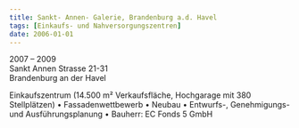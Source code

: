 ```yaml
---
title: Sankt- Annen- Galerie, Brandenburg a.d. Havel
tags: [Einkaufs- und Nahversorgungszentren]
date: 2006-01-01
---
```

2007 – 2009<br/>
Sankt Annen Strasse 21-31<br/>
Brandenburg an der Havel

Einkaufszentrum (14.500 m² Verkaufsfläche, Hochgarage mit 380 Stellplätzen)
• Fassadenwettbewerb
• Neubau
• Entwurfs-, Genehmigungs- und Ausführungsplanung
• Bauherr: EC Fonds 5 GmbH
